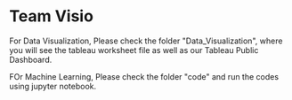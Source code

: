 <h1> Team Visio </h1>
<p> For Data Visualization, Please check the folder "Data_Visualization", where you will see the tableau worksheet file as well as our Tableau Public Dashboard. </p>
<p> FOr Machine Learning, Please check the folder "code" and run the codes using jupyter notebook. </p>
